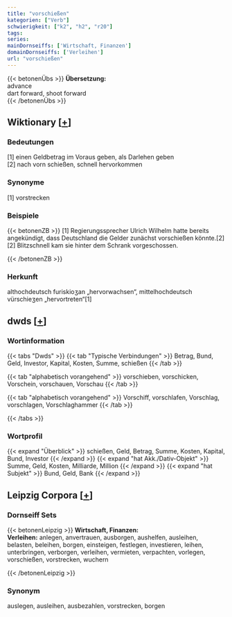 ```yaml
---
title: "vorschießen"
kategorien: ["Verb"]
schwierigkeit: ["k2", "h2", "r20"]
tags:
series:
mainDornseiffs: ['Wirtschaft, Finanzen']
domainDornseiffs: ['Verleihen']
url: "vorschießen"
---
```


{{< betonenÜbs >}}
**Übersetzung:**  
advance  
dart  forward, shoot  forward  
{{< /betonenÜbs >}}

## Wiktionary [[+](https://de.wiktionary.org/wiki/vorschießen)]

### Bedeutungen
[1] einen Geldbetrag im Voraus geben, als Darlehen geben  
[2] nach vorn schießen, schnell hervorkommen  

### Synonyme
[1] vorstrecken  

### Beispiele
{{< betonenZB >}}
[1] Regierungssprecher Ulrich Wilhelm hatte bereits angekündigt, dass Deutschland die Gelder zunächst vorschießen könnte.[2]  
[2] Blitzschnell kam sie hinter dem Schrank vorgeschossen.  

{{< /betonenZB >}}
### Herkunft
althochdeutsch furiskioʒan „hervorwachsen“, mittelhochdeutsch vürschieʒen „hervortreten“[1]  



## dwds [[+](https://www.dwds.de/wb/vorschießen)]

### Wortinformation
{{< tabs "Dwds" >}}
{{< tab "Typische Verbindungen" >}}
Betrag, Bund, Geld, Investor, Kapital, Kosten, Summe, schießen
{{< /tab >}}

{{< tab "alphabetisch vorangehend" >}}
vorschieben, vorschicken, Vorschein, vorschauen, Vorschau
{{< /tab >}}

{{< tab "alphabetisch vorangehend" >}}
Vorschiff, vorschlafen, Vorschlag, vorschlagen, Vorschlaghammer
{{< /tab >}}

{{< /tabs >}}

### Wortprofil
{{< expand "Überblick" >}} schießen, Geld, Betrag, Summe, Kosten, Kapital, Bund, Investor {{< /expand >}}
{{< expand "hat Akk./Dativ-Objekt" >}} Summe, Geld, Kosten, Milliarde, Million {{< /expand >}}
{{< expand "hat Subjekt" >}} Bund, Geld, Bank {{< /expand >}}

## Leipzig Corpora [[+](https://corpora.uni-leipzig.de/en/res?word=vorschießen&corpusId=deu_newscrawl-public_2018)]

### Dornseiff Sets
{{< betonenLeipzig >}}
**Wirtschaft, Finanzen:**  
**Verleihen:** anlegen, anvertrauen, ausborgen, aushelfen, ausleihen, belasten, beleihen, borgen, einsteigen, festlegen, investieren, leihen, unterbringen, verborgen, verleihen, vermieten, verpachten, vorlegen, vorschießen, vorstrecken, wuchern  

{{< /betonenLeipzig >}}

### Synonym
auslegen, ausleihen, ausbezahlen, vorstrecken, borgen

